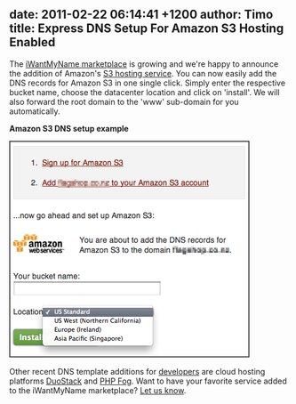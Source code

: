 date: 2011-02-22 06:14:41 +1200
author: Timo
title: Express DNS Setup For Amazon S3 Hosting Enabled
----

The [iWantMyName marketplace](https://iwantmyname.com/services) is growing and we're happy to announce the addition of Amazon's [S3 hosting service](http://aws.amazon.com/s3/). You can now easily add the DNS records for Amazon S3 in one single click. Simply enter the respective bucket name, choose the datacenter location and click on 'install'. We will also forward the root domain to the 'www' sub-domain for you automatically.

**Amazon S3 DNS setup example**

![add-dns-amazon-s3-iwantmyname.png](/media/2011-02-22-add-dns-amazon-s3-iwantmyname.png)

Other recent DNS template additions for [developers](https://iwantmyname.com/services/developer) are cloud hosting platforms [DuoStack](https://iwantmyname.com/services/developer/duostack-custom-domain) and [PHP Fog](https://iwantmyname.com/services/developer/phpfog-custom-domain-setup). Want to have your favorite service added to the iWantMyName marketplace? [Let us know](https://iwantmyname.com/support).
